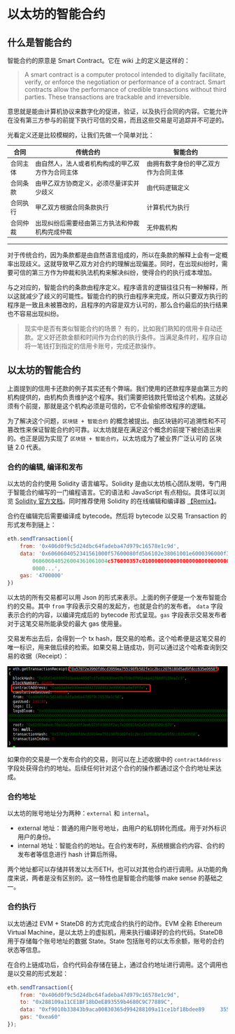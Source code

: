 # **以太坊的智能合约**

## **什么是智能合约**
智能合约的原意是 Smart Contract。它在 wiki 上的定义是这样的：

> A smart contract is a computer protocol intended to digitally facilitate, verify, or enforce the negotiation or performance of a contract. Smart contracts allow the performance of credible transactions without third parties. These transactions are trackable and irreversible.

意思就是能由计算机协议来数字化的促进，验证，以及执行合同的内容。它能允许在没有第三方参与的前提下执行可信的交易，而且这些交易是可追踪并不可逆的。

光看定义还是比较模糊的，让我们先做一个简单对比：

合同 | 传统合约 | 智能合约
--- | --- | ---
合同主体 | 由自然人，法人或者机构构成的甲乙双方作为合同主体 | 由拥有数字身份的甲乙双方作为合同主体
合同条款 | 由甲乙双方协商定义，必须尽量详实并少歧义 | 由代码逻辑定义
合同执行 | 甲乙双方根据合同条款执行 | 计算机代为执行
合同仲裁 | 出现纠纷后需要经由第三方执法和仲裁机构完成仲裁 | 无仲裁机构

---

对于传统合约，因为条款都是由自然语言组成的，所以在条款的解释上会有一定概率出现歧义。这就导致甲乙双方对合约的理解出现偏差。同时，在出现纠纷时，需要可信的第三方作为仲裁和执法机构来解决纠纷，使得合约的执行成本增加。

与之对应的，智能合约的条款由程序定义。程序语言的逻辑往往只有一种解释，所以这就减少了歧义的可能性。智能合约的执行由程序来完成，所以只要双方执行的程序是一致且未被篡改的，且程序的内容是双方认可的，那么合约最后的执行结果也不容易出现纠纷。

> 现实中是否有类似智能合约的场景？ 有的，比如我们熟知的信用卡自动还款。定义好还款金额和时间作为合约的执行条件。当满足条件时，程序自动将一笔钱打到指定的信用卡账号，完成还款操作。

## **以太坊的智能合约**
上面提到的信用卡还款的例子其实还有个弊端。我们使用的还款程序是由第三方的机构提供的，由机构负责维护这个程序。我们需要把钱款托管给这个机构。这就必须有个前提，那就是这个机构必须是可信的，它不会偷偷修改程序的逻辑。

为了解决这个问题，`区块链 + 智能合约` 的概念被提出。由区块链的可追溯性和不可篡改性来保证智能合约的可靠。以太坊就是在满足这个概念的前提下被创造出来的。也正是因为实现了 `区块链 + 智能合约`，以太坊成为了被业界广泛认可的 区块链 2.0 代表。

### **合约的编辑, 编译和发布**
以太坊的合约使用 Solidity 语言编写。Solidity 是由以太坊核心团队发明，专门用于智能合约编写的一门编程语言。它的语法和 JavaScript 有点相似。具体可以浏览 [Solidity 官方文档](https://solidity.readthedocs.io/en/v0.4.21/)。同时推荐使用 Solidity 的在线编辑和编译器 [【Remix】](https://remix.ethereum.org/)。

合约在编辑完后需要编译成 bytecode。然后将 bytecode 以交易 Transaction 的形式发布到链上：
```javascript
eth.sendTransaction({
	from: '0x406d0f9c5d24dbc64fadeba47d979c16578e1c9d',
	data: '0x6060604052341561000f57600080fd5b6102e38061001e6000396000f30
		060606040526004361061004c576000357c01000000000000000000000000000
		0000...', 
	gas: '4700000'
})
```
以太坊的所有交易都可以用 Json 的形式来表示。上面的例子便是一个发布智能合约的交易。其中 `from` 字段表示交易的发起方，也就是合约的发布者。 `data` 字段表示合约的内容，以编译完成后的 bytecode 形式呈现。`gas` 字段表示交易发布者对于这笔交易所能承受的最大 gas 使用量。

交易发布出去后，会得到一个 tx hash，既交易的哈希。这个哈希便是这笔交易的唯一标识，用来做后续的检索。如果交易上链成功，则可以通过这个哈希查询到交易的收据（Receipt）：

![01](./img/01.png)

如果你的交易是一个发布合约的交易，则可以在上述收据中的 `contractAddress` 字段处获得合约的地址。后续任何针对这个合约的操作都通过这个合约地址来达成。

### **合约地址**
以太坊的账号地址分为两种：`external` 和 `internal`。
- external 地址：普通的用户账号地址，由用户的私钥转化而成。用于对外标识用户的身份。
- internal 地址：智能合约的地址。在合约发布时，系统根据合约内容、合约的发布者等信息进行 hash 计算后所得。

两个地址都可以存储并转发以太币ETH，也可以对其他合约进行调用。从功能的角度来说，两者是没有区别的。这一特性也是智能合约能够 make sense 的基础之一。

### **合约执行**
以太坊通过 EVM + StateDB 的方式完成合约执行的动作。EVM 全称 Ethereum Virtual Machine，是以太坊上的虚拟机，用来执行编译好的合约代码。StateDB 用于存储每个账号地址的数据 State。State 包括账号的以太币余额，账号的合约状态等信息。

在合约上链成功后，合约代码会存储在链上，通过合约地址进行调用。这个调用也是以交易的形式发起：
```javascript
eth.sendTransaction({
	from: "0x406d0f9c5d24dbc64fadeba47d979c16578e1c9d", 
	to: "0x288109a11CE1BF18bDeE893559b4680C9C77889C", 
	data: "0xf9010b33843b9aca00830365d994288109a11ce1bf18bdee89		3559b4680c9c77889c80b8a40ae1b13d0000000000000000000000000		000000000000000000000040000000000000000000000000000000000...",
	gas: "0xea60"
});
```





